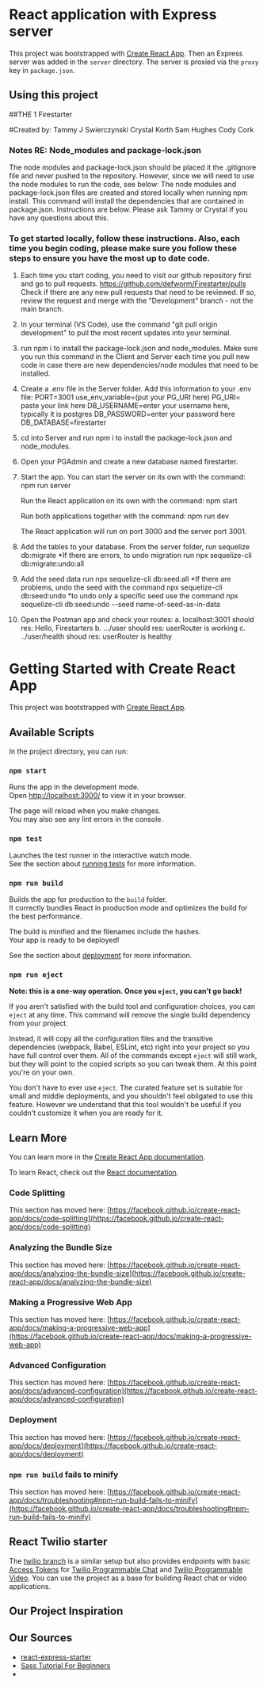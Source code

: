 # React application with Express server

This project was bootstrapped with [Create React App](https://github.com/facebookincubator/create-react-app). Then an Express server was added in the `server` directory. The server is proxied via the `proxy` key in `package.json`.

## Using this project
##THE 1 Firestarter

#Created by:
Tammy J Swierczynski
Crystal Korth
Sam Hughes
Cody Cork

### Notes RE: Node_modules and package-lock.json
The node modules and package-lock.json should be placed it the .gitignore file and never pushed to the repository. However, since we will need to use the node modules to run the code, see below: 
The node modules and package-lock.json files are created and stored locally when running npm install. This command will install the dependencies that are contained in package.json. Instructions are below. Please ask Tammy or Crystal if you have any questions about this. 

### To get started locally, follow these instructions. Also, each time you begin coding, please make sure you follow these steps to ensure you have the most up to date code. 
1. Each time you start coding, you need to visit our github repository first and go to pull requests. https://github.com/defworm/Firestarter/pulls  Check if there are any new pull requests that need to be reviewed. If so, review the request and merge with the "Development" branch - not the main branch. 
2.  In your terminal (VS Code), use the command "git pull origin development" to pull the most recent updates into your terminal. 
3.   run npm i to install the package-lock.json and node_modules. Make sure you run this command in the Client and Server each time you pull new code in case there are new dependencies/node modules that need to be installed.
4. Create a .env file in the Server folder. Add this information to your .env file:
        PORT=3001
        use_env_variable=(put your PG_URI here)
        PG_URI= paste your link here
        DB_USERNAME=enter your username here, typically it is postgres
        DB_PASSWORD=enter your password here
        DB_DATABASE=firestarter
5. cd into Server and run npm i to install the package-lock.json and node_modules. 
6. Open your PGAdmin and create a new database named firestarter.
7. Start the app.
   You can start the server on its own with the command: npm run server

   Run the React application on its own with the command: npm start

   Run both applications together with the command: npm run dev

   The React application will run on port 3000 and the server port 3001.
8. Add the tables to your database. From the server folder, run sequelize db:migrate
        *If there are errors, to undo migration run npx sequelize-cli db:migrate:undo:all 
9. Add the seed data run npx sequelize-cli db:seed:all
                *If there are problems, undo the seed with the command npx sequelize-cli db:seed:undo
                *to undo only a specific seed use the command npx sequelize-cli db:seed:undo --seed name-of-seed-as-in-data
10. Open the Postman app and check your routes: 
        a. localhost:3001 should res: Hello, Firestarters
        b. .../user should res: userRouter is working
        c. ../user/health shoud res: userRouter is healthy

# Getting Started with Create React App

This project was bootstrapped with [Create React App](https://github.com/facebook/create-react-app).

## Available Scripts

In the project directory, you can run:

### `npm start`

Runs the app in the development mode.\
Open [http://localhost:3000/](http://localhost:3000/) to view it in your browser.

The page will reload when you make changes.\
You may also see any lint errors in the console.

### `npm test`

Launches the test runner in the interactive watch mode.\
See the section about [running tests](https://facebook.github.io/create-react-app/docs/running-tests) for more information.

### `npm run build`

Builds the app for production to the `build` folder.\
It correctly bundles React in production mode and optimizes the build for the best performance.

The build is minified and the filenames include the hashes.\
Your app is ready to be deployed!

See the section about [deployment](https://facebook.github.io/create-react-app/docs/deployment) for more information.

### `npm run eject`

**Note: this is a one-way operation. Once you `eject`, you can't go back!**

If you aren't satisfied with the build tool and configuration choices, you can `eject` at any time. This command will remove the single build dependency from your project.

Instead, it will copy all the configuration files and the transitive dependencies (webpack, Babel, ESLint, etc) right into your project so you have full control over them. All of the commands except `eject` will still work, but they will point to the copied scripts so you can tweak them. At this point you're on your own.

You don't have to ever use `eject`. The curated feature set is suitable for small and middle deployments, and you shouldn't feel obligated to use this feature. However we understand that this tool wouldn't be useful if you couldn't customize it when you are ready for it.

## Learn More

You can learn more in the [Create React App documentation](https://facebook.github.io/create-react-app/docs/getting-started).

To learn React, check out the [React documentation](https://reactjs.org/).

### Code Splitting

This section has moved here: [https://facebook.github.io/create-react-app/docs/code-splitting](https://facebook.github.io/create-react-app/docs/code-splitting)

### Analyzing the Bundle Size

This section has moved here: [https://facebook.github.io/create-react-app/docs/analyzing-the-bundle-size](https://facebook.github.io/create-react-app/docs/analyzing-the-bundle-size)

### Making a Progressive Web App

This section has moved here: [https://facebook.github.io/create-react-app/docs/making-a-progressive-web-app](https://facebook.github.io/create-react-app/docs/making-a-progressive-web-app)

### Advanced Configuration

This section has moved here: [https://facebook.github.io/create-react-app/docs/advanced-configuration](https://facebook.github.io/create-react-app/docs/advanced-configuration)

### Deployment

This section has moved here: [https://facebook.github.io/create-react-app/docs/deployment](https://facebook.github.io/create-react-app/docs/deployment)

### `npm run build` fails to minify

This section has moved here: [https://facebook.github.io/create-react-app/docs/troubleshooting#npm-run-build-fails-to-minify](https://facebook.github.io/create-react-app/docs/troubleshooting#npm-run-build-fails-to-minify)

## React Twilio starter

The [twilio branch](https://github.com/philnash/react-express-starter/tree/twilio) is a similar setup but also provides endpoints with basic [Access Tokens](https://www.twilio.com/docs/iam/access-tokens) for [Twilio Programmable Chat](https://www.twilio.com/docs/chat) and [Twilio Programmable Video](https://www.twilio.com/docs/video). You can use the project as a base for building React chat or video applications.

## Our Project Inspiration

## Our Sources
* [react-express-starter](https://github.com/philnash/react-express-starter)
* [Sass Tutorial For Beginners](https://www.youtube.com/watch?v=_a5j7KoflTs&t=7372s)
* 